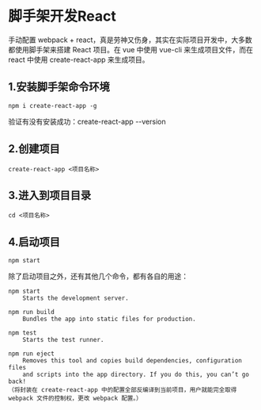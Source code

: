 # 脚手架开发React
手动配置 webpack + react，真是劳神又伤身，其实在实际项目开发中，大多数都使用脚手架来搭建 React 项目。在 vue 中使用 vue-cli 来生成项目文件，而在 react 中使用 create-react-app 来生成项目。

## 1.安装脚手架命令环境
    npm i create-react-app -g
验证有没有安装成功：create-react-app --version

## 2.创建项目
    create-react-app <项目名称>
    
## 3.进入到项目目录
    cd <项目名称>
    
## 4.启动项目
    npm start
 
除了启动项目之外，还有其他几个命令，都有各自的用途：
    
    npm start
        Starts the development server.

    npm run build
        Bundles the app into static files for production.

    npm test
        Starts the test runner.

    npm run eject
        Removes this tool and copies build dependencies, configuration files
        and scripts into the app directory. If you do this, you can’t go back!
    （将封装在 create-react-app 中的配置全部反编译到当前项目，用户就能完全取得 webpack 文件的控制权，更改 webpack 配置。）
